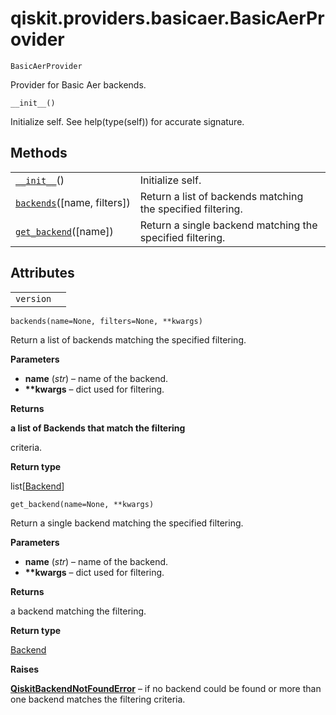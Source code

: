 # qiskit.providers.basicaer.BasicAerProvider

<span id="undefined" />

`BasicAerProvider`

Provider for Basic Aer backends.

<span id="undefined" />

`__init__()`

Initialize self. See help(type(self)) for accurate signature.

## Methods

|                                                                                                                                            |                                                             |
| ------------------------------------------------------------------------------------------------------------------------------------------ | ----------------------------------------------------------- |
| [`__init__`](#qiskit.providers.basicaer.BasicAerProvider.__init__ "qiskit.providers.basicaer.BasicAerProvider.__init__")()                 | Initialize self.                                            |
| [`backends`](#qiskit.providers.basicaer.BasicAerProvider.backends "qiskit.providers.basicaer.BasicAerProvider.backends")(\[name, filters]) | Return a list of backends matching the specified filtering. |
| [`get_backend`](#qiskit.providers.basicaer.BasicAerProvider.get_backend "qiskit.providers.basicaer.BasicAerProvider.get_backend")(\[name]) | Return a single backend matching the specified filtering.   |

## Attributes

|           |   |
| --------- | - |
| `version` |   |

<span id="undefined" />

`backends(name=None, filters=None, **kwargs)`

Return a list of backends matching the specified filtering.

**Parameters**

*   **name** (*str*) – name of the backend.
*   **\*\*kwargs** – dict used for filtering.

**Returns**

**a list of Backends that match the filtering**

criteria.

**Return type**

list\[[Backend](qiskit.providers.Backend#qiskit.providers.Backend "qiskit.providers.Backend")]

<span id="undefined" />

`get_backend(name=None, **kwargs)`

Return a single backend matching the specified filtering.

**Parameters**

*   **name** (*str*) – name of the backend.
*   **\*\*kwargs** – dict used for filtering.

**Returns**

a backend matching the filtering.

**Return type**

[Backend](qiskit.providers.Backend#qiskit.providers.Backend "qiskit.providers.Backend")

**Raises**

[**QiskitBackendNotFoundError**](qiskit.providers.QiskitBackendNotFoundError#qiskit.providers.QiskitBackendNotFoundError "qiskit.providers.QiskitBackendNotFoundError") – if no backend could be found or more than one backend matches the filtering criteria.
